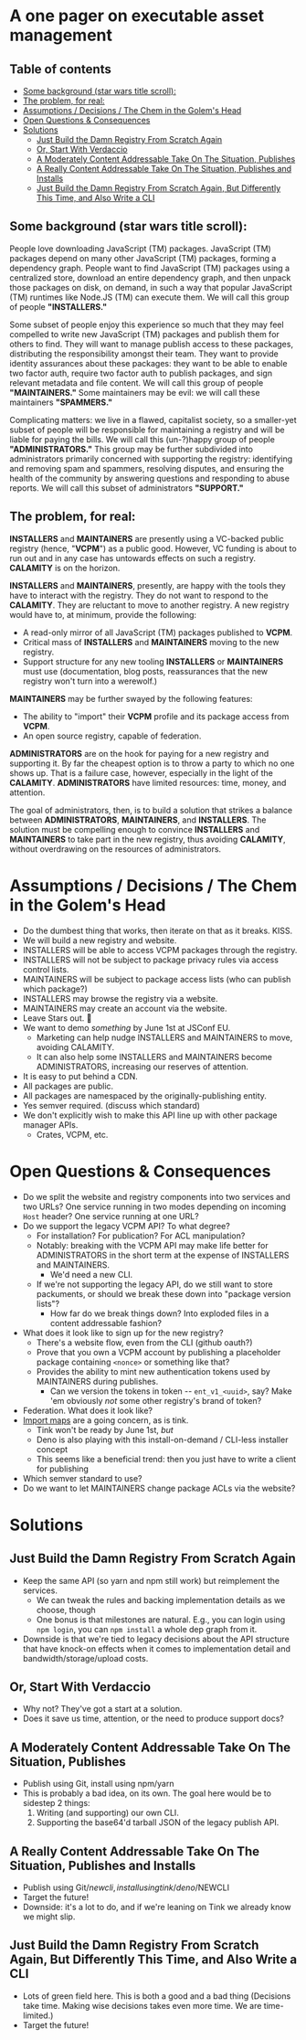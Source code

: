 # A one pager on executable asset management

## Table of contents

- [Some background (star wars title scroll):](#some-background-star-wars-title-scroll)
- [The problem, for real:](#the-problem-for-real)
- [Assumptions / Decisions / The Chem in the Golem's Head](#assumptions--decisions--the-chem-in-the-golems-head)
- [Open Questions & Consequences](#open-questions--consequences)
- [Solutions](#solutions)
  - [Just Build the Damn Registry From Scratch Again](#just-build-the-damn-registry-from-scratch-again)
  - [Or, Start With Verdaccio](#or-start-with-verdaccio)
  - [A Moderately Content Addressable Take On The Situation, Publishes](#a-moderately-content-addressable-take-on-the-situation-publishes)
  - [A Really Content Addressable Take On The Situation, Publishes and Installs](#a-really-content-addressable-take-on-the-situation-publishes-and-installs)
  - [Just Build the Damn Registry From Scratch Again, But Differently This Time, and Also Write a CLI](#just-build-the-damn-registry-from-scratch-again-but-differently-this-time-and-also-write-a-cli)
## Some background (star wars title scroll):

People love downloading JavaScript (TM) packages. JavaScript (TM) packages depend
on many other JavaScript (TM) packages, forming a dependency graph. People want
to find JavaScript (TM) packages using a centralized store, download an entire
dependency graph, and then unpack those packages on disk, on demand, in such a
way that popular JavaScript (TM) runtimes like Node.JS (TM) can execute them. We
will call this group of people **"INSTALLERS."**

Some subset of people enjoy this experience so much that they may feel
compelled to write new JavaScript (TM) packages and publish them for others to
find. They will want to manage publish access to these packages, distributing
the responsibility amongst their team. They want to provide identity assurances
about these packages: they want to be able to enable two factor auth, require
two factor auth to publish packages, and sign relevant metadata and file
content. We will call this group of people **"MAINTAINERS."** Some maintainers may
be evil: we will call these maintainers **"SPAMMERS."**

Complicating matters: we live in a flawed, capitalist society, so a smaller-yet
subset of people will be responsible for maintaining a registry and will be
liable for paying the bills. We will call this (un-?)happy group of people
**"ADMINISTRATORS."** This group may be further subdivided into administrators
primarily concerned with supporting the registry: identifying and removing spam
and spammers, resolving disputes, and ensuring the health of the community by
answering questions and responding to abuse reports. We will call this subset
of administrators **"SUPPORT."**

## The problem, for real:

**INSTALLERS** and **MAINTAINERS** are presently using a VC-backed public
registry (hence, "**VCPM**") as a public good. However, VC funding is about to
run out and in any case has untowards effects on such a registry. **CALAMITY**
is on the horizon.

**INSTALLERS** and **MAINTAINERS**, presently, are happy with the tools they
have to interact with the registry. They do not want to respond to the
**CALAMITY**. They are reluctant to move to another registry. A new registry would
have to, at minimum, provide the following:

- A read-only mirror of all JavaScript (TM) packages published to **VCPM**.
- Critical mass of **INSTALLERS** and **MAINTAINERS** moving to the new registry.
- Support structure for any new tooling **INSTALLERS** or **MAINTAINERS** must
  use (documentation, blog posts, reassurances that the new registry won't turn
  into a werewolf.)

**MAINTAINERS** may be further swayed by the following features:

- The ability to "import" their **VCPM** profile and its package access from
  **VCPM**.
- An open source registry, capable of federation.

**ADMINISTRATORS** are on the hook for paying for a new registry and supporting
it. By far the cheapest option is to throw a party to which no one shows up.
That is a failure case, however, especially in the light of the **CALAMITY**.
**ADMINISTRATORS** have limited resources: time, money, and attention.

The goal of administrators, then, is to build a solution that strikes a balance
between **ADMINISTRATORS**, **MAINTAINERS**, and **INSTALLERS**. The solution
must be compelling enough to convince **INSTALLERS** and **MAINTAINERS** to
take part in the new registry, thus avoiding **CALAMITY**, without overdrawing
on the resources of administrators.

# Assumptions / Decisions / The Chem in the Golem's Head

- Do the dumbest thing that works, then iterate on that as it breaks. KISS.
- We will build a new registry and website.
- INSTALLERS will be able to access VCPM packages through the registry.
- INSTALLERS will not be subject to package privacy rules via access control lists.
- MAINTAINERS will be subject to package access lists (who can publish which package?)
- INSTALLERS may browse the registry via a website.
- MAINTAINERS may create an account via the website.
- Leave Stars out. :star2:
- We want to demo _something_ by June 1st at JSConf EU.
    - Marketing can help nudge INSTALLERS and MAINTAINERS to move, avoiding CALAMITY.
    - It can also help some INSTALLERS and MAINTAINERS become ADMINISTRATORS, increasing
      our reserves of attention.
- It is easy to put behind a CDN.
- All packages are public.
- All packages are namespaced by the originally-publishing entity.
- Yes semver required. (discuss which standard)
- We don't explicitly wish to make this API line up with other package manager APIs.
    - Crates, VCPM, etc.

# Open Questions & Consequences

- Do we split the website and registry components into two services and two
  URLs? One service running in two modes depending on incoming `Host` header?
  One service running at one URL?
- Do we support the legacy VCPM API? To what degree?
    - For installation? For publication? For ACL manipulation?
    - Notably: breaking with the VCPM API may make life better for ADMINISTRATORS in
      the short term at the expense of INSTALLERS and MAINTAINERS.
        - We'd need a new CLI.
    - If we're not supporting the legacy API, do we still want to store packuments,
      or should we break these down into "package version lists"?
        - How far do we break things down? Into exploded files in a content addressable fashion?
- What does it look like to sign up for the new registry?
    - There's a website flow, even from the CLI (github oauth?)
    - Prove that you own a VCPM account by publishing a placeholder package containing
      `<nonce>` or something like that?
    - Provides the ability to mint new authentication tokens used by MAINTAINERS during
      publishes.
        - Can we version the tokens in token -- `ent_v1_<uuid>`, say? Make 'em obviously
          _not_ some other registry's brand of token?
- Federation. What does it look like?
- [Import maps][import-maps] are a going concern, as is tink.
    - Tink won't be ready by June 1st, _but_
    - Deno is also playing with this install-on-demand / CLI-less installer concept
    - This seems like a beneficial trend: then you just have to write a client for publishing
- Which semver standard to use?
- Do we want to let MAINTAINERS change package ACLs via the website?

# Solutions

## Just Build the Damn Registry From Scratch Again

- Keep the same API (so yarn and npm still work) but reimplement the services.
    - We can tweak the rules and backing implementation details as we choose, though
    - One bonus is that milestones are natural. E.g., you can login using `npm login`,
      you can `npm install` a whole dep graph from it.
- Downside is that we're tied to legacy decisions about the API structure that have
  knock-on effects when it comes to implementation detail and bandwidth/storage/upload costs.

## Or, Start With Verdaccio

- Why not? They've got a start at a solution.
- Does it save us time, attention, or the need to produce support docs?

## A Moderately Content Addressable Take On The Situation, Publishes

- Publish using Git, install using npm/yarn
- This is probably a bad idea, on its own. The goal here would be to sidestep 2 things:
    1. Writing (and supporting) our own CLI.
    2. Supporting the base64'd tarball JSON of the legacy publish API.

## A Really Content Addressable Take On The Situation, Publishes and Installs

- Publish using Git/$newcli, install using tink/deno/$NEWCLI
- Target the future!
- Downside: it's a lot to do, and if we're leaning on Tink we already know we might slip.

## Just Build the Damn Registry From Scratch Again, But Differently This Time, and Also Write a CLI

- Lots of green field here. This is both a good and a bad thing (Decisions take
  time. Making wise decisions takes even more time. We are time-limited.)
- Target the future!

[import-maps]: https://github.com/WICG/import-maps
